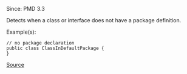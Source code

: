 Since: PMD 3.3

Detects when a class or interface does not have a package definition.

Example(s):
```
// no package declaration
public class ClassInDefaultPackage {
}
```

[Source](https://pmd.github.io/pmd-5.6.1/pmd-java/rules/java/naming.html#NoPackage)
